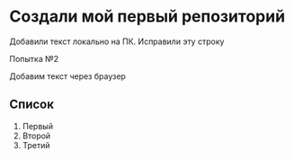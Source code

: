 # Создали мой первый репозиторий

Добавили текст локально на ПК. Исправили эту строку

Попытка №2

Добавим текст через браузер

## Список
1. Первый
2. Второй
3. Третий
